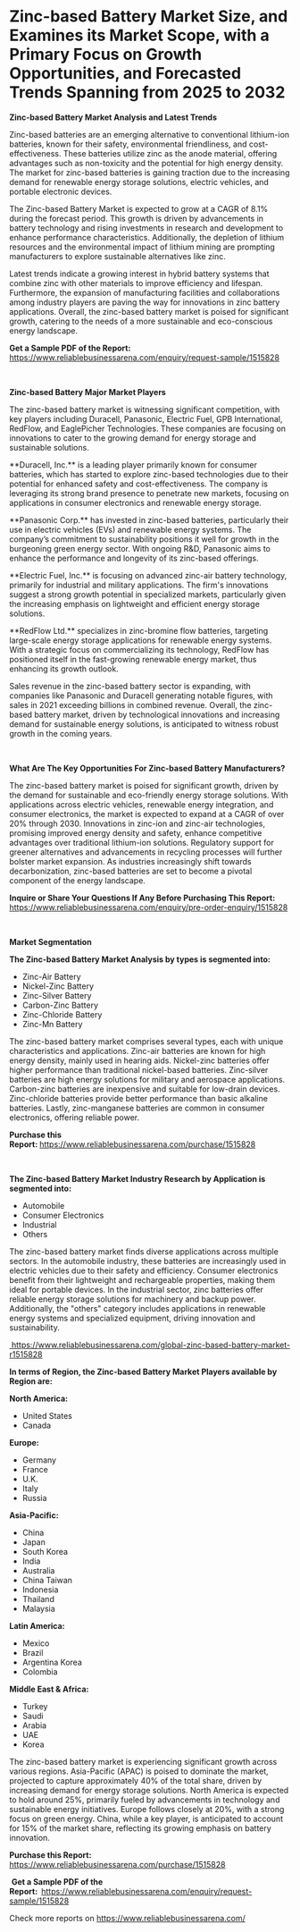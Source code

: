 <p><h1>Zinc-based Battery Market Size, and Examines its Market Scope, with a Primary Focus on Growth Opportunities, and Forecasted Trends Spanning from 2025 to 2032</h1></p><p><strong>Zinc-based Battery Market Analysis and Latest Trends</strong></p>
<p><p>Zinc-based batteries are an emerging alternative to conventional lithium-ion batteries, known for their safety, environmental friendliness, and cost-effectiveness. These batteries utilize zinc as the anode material, offering advantages such as non-toxicity and the potential for high energy density. The market for zinc-based batteries is gaining traction due to the increasing demand for renewable energy storage solutions, electric vehicles, and portable electronic devices.</p><p>The Zinc-based Battery Market is expected to grow at a CAGR of 8.1% during the forecast period. This growth is driven by advancements in battery technology and rising investments in research and development to enhance performance characteristics. Additionally, the depletion of lithium resources and the environmental impact of lithium mining are prompting manufacturers to explore sustainable alternatives like zinc.</p><p>Latest trends indicate a growing interest in hybrid battery systems that combine zinc with other materials to improve efficiency and lifespan. Furthermore, the expansion of manufacturing facilities and collaborations among industry players are paving the way for innovations in zinc battery applications. Overall, the zinc-based battery market is poised for significant growth, catering to the needs of a more sustainable and eco-conscious energy landscape.</p></p>
<p><strong>Get a Sample PDF of the Report:&nbsp;</strong> <a href="https://www.reliablebusinessarena.com/enquiry/request-sample/1515828?utm_campaign=1841&utm_medium=2&utm_source=Github&utm_content=ia&utm_term=18012025&utm_id=zinc-based-battery">https://www.reliablebusinessarena.com/enquiry/request-sample/1515828</a></p>
<p>&nbsp;</p>
<p><strong>Zinc-based Battery Major Market Players</strong></p>
<p><p>The zinc-based battery market is witnessing significant competition, with key players including Duracell, Panasonic, Electric Fuel, GPB International, RedFlow, and EaglePicher Technologies. These companies are focusing on innovations to cater to the growing demand for energy storage and sustainable solutions.</p><p>**Duracell, Inc.** is a leading player primarily known for consumer batteries, which has started to explore zinc-based technologies due to their potential for enhanced safety and cost-effectiveness. The company is leveraging its strong brand presence to penetrate new markets, focusing on applications in consumer electronics and renewable energy storage. </p><p>**Panasonic Corp.** has invested in zinc-based batteries, particularly their use in electric vehicles (EVs) and renewable energy systems. The company’s commitment to sustainability positions it well for growth in the burgeoning green energy sector. With ongoing R&D, Panasonic aims to enhance the performance and longevity of its zinc-based offerings. </p><p>**Electric Fuel, Inc.** is focusing on advanced zinc-air battery technology, primarily for industrial and military applications. The firm's innovations suggest a strong growth potential in specialized markets, particularly given the increasing emphasis on lightweight and efficient energy storage solutions.</p><p>**RedFlow Ltd.** specializes in zinc-bromine flow batteries, targeting large-scale energy storage applications for renewable energy systems. With a strategic focus on commercializing its technology, RedFlow has positioned itself in the fast-growing renewable energy market, thus enhancing its growth outlook.</p><p>Sales revenue in the zinc-based battery sector is expanding, with companies like Panasonic and Duracell generating notable figures, with sales in 2021 exceeding billions in combined revenue. Overall, the zinc-based battery market, driven by technological innovations and increasing demand for sustainable energy solutions, is anticipated to witness robust growth in the coming years.</p></p>
<p>&nbsp;</p>
<p><strong>What Are The Key Opportunities For Zinc-based Battery Manufacturers?</strong></p>
<p><p>The zinc-based battery market is poised for significant growth, driven by the demand for sustainable and eco-friendly energy storage solutions. With applications across electric vehicles, renewable energy integration, and consumer electronics, the market is expected to expand at a CAGR of over 20% through 2030. Innovations in zinc-ion and zinc-air technologies, promising improved energy density and safety, enhance competitive advantages over traditional lithium-ion solutions. Regulatory support for greener alternatives and advancements in recycling processes will further bolster market expansion. As industries increasingly shift towards decarbonization, zinc-based batteries are set to become a pivotal component of the energy landscape.</p></p>
<p><strong>Inquire or Share Your Questions If Any Before Purchasing This Report:</strong> <a href="https://www.reliablebusinessarena.com/enquiry/pre-order-enquiry/1515828?utm_campaign=1841&utm_medium=2&utm_source=Github&utm_content=ia&utm_term=18012025&utm_id=zinc-based-battery">https://www.reliablebusinessarena.com/enquiry/pre-order-enquiry/1515828</a></p>
<p>&nbsp;</p>
<p><strong>Market Segmentation</strong></p>
<p><strong>The Zinc-based Battery Market Analysis by types is segmented into:</strong></p>
<p><ul><li>Zinc-Air Battery</li><li>Nickel-Zinc Battery</li><li>Zinc-Silver Battery</li><li>Carbon-Zinc Battery</li><li>Zinc-Chloride Battery</li><li>Zinc-Mn Battery</li></ul></p>
<p><p>The zinc-based battery market comprises several types, each with unique characteristics and applications. Zinc-air batteries are known for high energy density, mainly used in hearing aids. Nickel-zinc batteries offer higher performance than traditional nickel-based batteries. Zinc-silver batteries are high energy solutions for military and aerospace applications. Carbon-zinc batteries are inexpensive and suitable for low-drain devices. Zinc-chloride batteries provide better performance than basic alkaline batteries. Lastly, zinc-manganese batteries are common in consumer electronics, offering reliable power.</p></p>
<p><strong>Purchase this Report:&nbsp;</strong><a href="https://www.reliablebusinessarena.com/purchase/1515828?utm_campaign=1841&utm_medium=2&utm_source=Github&utm_content=ia&utm_term=18012025&utm_id=zinc-based-battery">https://www.reliablebusinessarena.com/purchase/1515828</a></p>
<p>&nbsp;</p>
<p><strong>The Zinc-based Battery Market Industry Research by Application is segmented into:</strong></p>
<p><ul><li>Automobile</li><li>Consumer Electronics</li><li>Industrial</li><li>Others</li></ul></p>
<p><p>The zinc-based battery market finds diverse applications across multiple sectors. In the automobile industry, these batteries are increasingly used in electric vehicles due to their safety and efficiency. Consumer electronics benefit from their lightweight and rechargeable properties, making them ideal for portable devices. In the industrial sector, zinc batteries offer reliable energy storage solutions for machinery and backup power. Additionally, the "others" category includes applications in renewable energy systems and specialized equipment, driving innovation and sustainability.</p></p>
<p><a href="https://www.reliablebusinessarena.com/global-zinc-based-battery-market-r1515828?utm_campaign=1841&utm_medium=2&utm_source=Github&utm_content=ia&utm_term=18012025&utm_id=zinc-based-battery">&nbsp;https://www.reliablebusinessarena.com/global-zinc-based-battery-market-r1515828</a></p>
<p><strong>In terms of Region, the Zinc-based Battery Market Players available by Region are:</strong></p>
<p>
    <p> <strong> North America: </strong>
        <ul>
            <li>United States</li>
            <li>Canada</li>
        </ul>
        </p> 
    <p> <strong> Europe: </strong>
        <ul>
            <li>Germany</li>
            <li>France</li>
            <li>U.K.</li>
            <li>Italy</li>
            <li>Russia</li>
        </ul>
        </p> 
    <p> <strong> Asia-Pacific: </strong>
        <ul>
            <li>China</li>
            <li>Japan</li>
            <li>South Korea</li>
            <li>India</li>
            <li>Australia</li>
            <li>China Taiwan</li>
            <li>Indonesia</li>
            <li>Thailand</li>
            <li>Malaysia</li>
        </ul>
        </p> 
    <p> <strong> Latin America: </strong>
        <ul>
            <li>Mexico</li>
            <li>Brazil</li>
            <li>Argentina Korea</li>
            <li>Colombia</li>
        </ul>
        </p> 
    <p> <strong> Middle East & Africa: </strong>
        <ul>
            <li>Turkey</li>
            <li>Saudi</li>
            <li>Arabia</li>
            <li>UAE</li>
            <li>Korea</li>
        </ul>
    </p>
    </p>
<p><p>The zinc-based battery market is experiencing significant growth across various regions. Asia-Pacific (APAC) is poised to dominate the market, projected to capture approximately 40% of the total share, driven by increasing demand for energy storage solutions. North America is expected to hold around 25%, primarily fueled by advancements in technology and sustainable energy initiatives. Europe follows closely at 20%, with a strong focus on green energy. China, while a key player, is anticipated to account for 15% of the market share, reflecting its growing emphasis on battery innovation.</p></p>
<p><strong>Purchase this Report: </strong><a href="https://www.reliablebusinessarena.com/purchase/1515828?utm_campaign=1841&utm_medium=2&utm_source=Github&utm_content=ia&utm_term=18012025&utm_id=zinc-based-battery">https://www.reliablebusinessarena.com/purchase/1515828</a></p>
<p>&nbsp;<strong>Get a Sample PDF of the Report:&nbsp;&nbsp;</strong><a href="https://www.reliablebusinessarena.com/enquiry/request-sample/1515828?utm_campaign=1841&utm_medium=2&utm_source=Github&utm_content=ia&utm_term=18012025&utm_id=zinc-based-battery">https://www.reliablebusinessarena.com/enquiry/request-sample/1515828</a></p>
<p><strong></strong></p>
<p>Check more reports on <a href="https://www.reliablebusinessarena.com/?utm_campaign=1841&utm_medium=2&utm_source=Github&utm_content=ia&utm_term=18012025&utm_id=zinc-based-battery">https://www.reliablebusinessarena.com/</a></p>